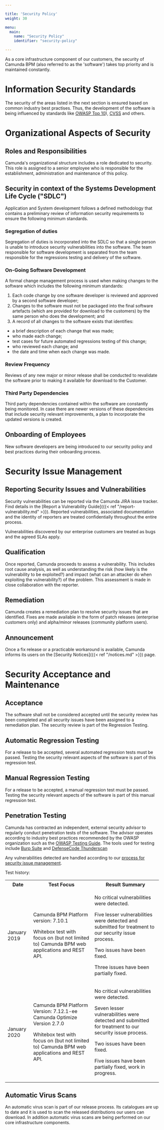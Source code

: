 ```yaml
---

title: 'Security Policy'
weight: 30

menu:
  main:
    name: "Security Policy"
    identifier: "security-policy"

---
```


As a core infrastructure component of our customers, the security of Camunda BPM (also referred to as the 'software') takes top priority and is maintained constantly.


# Information Security Standards

The security of the areas listed in the next section is ensured based on common industry best practises. Thus, the development of the software is being influenced by standards like [OWASP Top 10](https://owasp.org/www-project-top-ten/)), [CVSS](https://www.first.org/cvss/) and others.

# Organizational Aspects of Security

## Roles and Responsibilities

Camunda's organizational structure includes a role dedicated to security. This role is assigned to a senior employee who is
responsible for the establishment, administration and maintenance of this policy.

## Security in context of the Systems Development Life Cycle ("SDLC")
Application and System development follows a defined methodology that contains a preliminary review of information security requirements to ensure the following minimum standards.

### Segregation of duties
Segregation of duties is incorporated into the SDLC so that a single person is unable to introduce security vulnerabilities into the software. The team responsible for software development is separated from the team responsible for the regressions testing and delivery of the software.

### On-Going Software Development
A formal change management process is used when making changes to the software which includes the following minimum standards:

1. Each code change by one software developer is reviewed and approved by a second software developer;
2. Changes to the software must not be packaged into the final software artefacts (which are provided for download to the customers) by the same person who does the development; and
3. A record of all changes to the software exists that identifies:
  * a brief description of each change that was made;
  * who made each change;
  * test cases for future automated regressions testing of this change;
  * who reviewed each change; and
  * the date and time when each change was made.

### Review Frequency
Reviews of any new major or minor release shall be conducted to revalidate the software prior to making it available for download to the Customer.

### Third Party Dependencies
Third party dependencies contained within the software are constantly being monitored. In case there are newer versions of these dependencies that include security relevant improvements, a plan to incorporate the updated versions is created.

## Onboarding of Employees

New software developers are being introduced to our security policy and best practices during their onboarding process.

# Security Issue Management

## Reporting Security Issues and Vulnerabilities

Security vulnerabilities can be reported via the Camunda JIRA issue tracker. Find details in the [Report a Vulnerability Guide]({{< ref "/report-vulnerability.md" >}}). Reported vulnerabilities, associated documentation and the identity of reporters are treated confidentially throughout the entire process.

Vulnerabilities discovered by our enterprise customers are treated as bugs and the agreed SLAs apply.

## Qualification

Once reported, Camunda proceeds to assess a vulnerability. This includes root cause analysis, as well as understanding the risk (how likely is the vulnerability to be exploited?) and impact (what can an attacker do when exploiting the vulnerability?) of the problem. This assessment is made in close collaboration with the reporter.

## Remediation

Camunda creates a remediation plan to resolve security issues that are identified. Fixes are made available in the form of patch releases (enterprise customers only) and alpha/minor releases (community platform users).

## Announcement

Once a fix release or a practicable workaround is available, Camunda informs its users on the [Security Notices]({{< ref "/notices.md" >}}) page.

# Security Acceptance and Maintenance

## Acceptance
The software shall not be considered accepted until the security review has been completed and all security issues have been assigned to a remediation plan. The security review is part of the Regression Testing.

## Automatic Regression Testing
For a release to be accepted, several automated regression tests must be passed. Testing the security relevant aspects of the software is part of this regression test.

## Manual Regression Testing
For a release to be accepted, a manual regression test must be passed. Testing the security relevant aspects of the software is part of this manual regression test.

## Penetration Testing

Camunda has contracted an independent, external security advisor to regularly conduct penetration tests of the software. The advisor operates according to industry best practices recommended by the OWASP organization such as the [OWASP Testing Guide](https://www.owasp.org/images/1/19/OTGv4.pdf). The tools used for testing include [Burp Suite](https://portswigger.net/burp) and [DefenseCode Thunderscan](https://www.defensecode.com/thunderscan.php)

Any vulnerabilities detected are handled according to our [process for security issue management](#security-issue-management).

Test history:

<table class="table table-striped">
  <tr>
    <th>Date</th>
    <th>Test Focus</th>
    <th>Result Summary</th>
  </tr>
  <tr>
    <td><p>January 2019</p></td>
    <td>
      <p>Camunda BPM Platform version: 7.10.1</p>
      <p>Whitebox test with focus on (but not limited to) Camunda BPM web applications and REST API.</p>
    </td>
    <td>
      <p>No critical vulnerabilities were detected.</p>
      <p>Five lesser vulnerabilities were detected and submitted for treatment to our security issue process.</p>
      <p>Two issues have been fixed. </p>
      <p>Three issues have been partially fixed. </p>
    </td>
  </tr>
  <tr>
    <td><p>January 2020</p></td>
    <td>
      <p>Camunda BPM Platform Version: 7.12.1-ee Camunda Optimize Version 2.7.0</p>
      <p>Whitebox test with focus on (but not limited to) Camunda BPM web applications and REST API.</p>
    </td>
    <td>
      <p>No critical vulnerabilities were detected.</p>
      <p>Seven lesser vulnerabilities were detected and submitted for treatment to our security issue process.</p>
      <p>Two issues have been fixed. </p>
      <p>Five issues have been partially fixed, work in progress.</p>
    </td>
  </tr>
</table>

## Automatic Virus Scans

An automatic virus scan is part of our release process. Its catalogues are up to date and it is used to scan the released distributions our users can download.
In addition automatic virus scans are being performed on our core infrastructure components.
